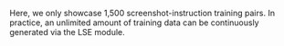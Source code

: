 Here, we only showcase 1,500 screenshot-instruction training pairs. In practice, an unlimited amount of training data can be continuously generated via the LSE module.